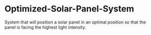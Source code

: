 # Optimized-Solar-Panel-System
System that will position a solar panel in an optimal position so that the panel is facing the highest light intensity. 
